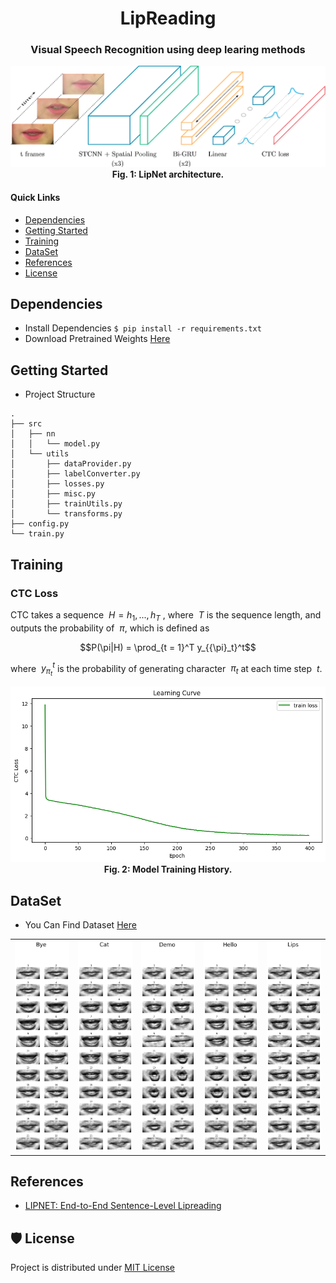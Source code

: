 <p align="center">
  <h1 align="center">LipReading</h1>
</p>
<p align="center"><h3 align="center"2>Visual Speech Recognition using deep learing methods</h3></p>

<p align="center">
  <div align="center"><img src="assets/lipnet.png"></div>
  <div align="center"><figcaption><strong>Fig. 1: LipNet architecture.</strong></figcaption></div>
</p>

#### **Quick Links**
- [Dependencies](#Dependencies)
- [Getting Started](#Getting-Started)
- [Training](#Training)
- [DataSet](#DataSet)
- [References](#References)
- [License](#License)

## Dependencies
- Install Dependencies `$ pip install -r requirements.txt`
- Download Pretrained Weights [Here](https://huggingface.co/ordaktaktak/LipReading)

## Getting Started
- Project Structure
```
.
├── src
│   ├── nn
│   │   └── model.py
│   └── utils
│       ├── dataProvider.py
│       ├── labelConverter.py
│       ├── losses.py
│       ├── misc.py
│       ├── trainUtils.py
│       └── transforms.py
├── config.py
└── train.py
```
## Training
### CTC Loss
CTC takes a sequence $\ H = h_1 , . . . , h_T$ , where $\ T$ is the sequence length, and outputs the probability of $\ \pi$, which is defined as
```math
P(\pi|H) = \prod_{t = 1}^T y_{{\pi}_t}^t
```
where $\ y_{{\pi}_t}^t$ is the probability of generating character $\ \pi_t$ at each time step $\ t$.

<p align="center">
  <div align="center"><img src="assets/learning_curve.png"></div>
  <div align="center"><figcaption><strong>Fig. 2: Model Training History.</strong></figcaption></div>
</p>

## DataSet
- You Can Find Dataset [Here](https://www.kaggle.com/datasets/allenye66/best-lip-reading-dataset)
<table>
  <tr>
      <td><img src="assets/bye.png"></img></td>
      <td><img src="assets/cat.png"></img></td>
      <td><img src="assets/demo.png"></img></td>
      <td><img src="assets/hello.png"></img></td>
      <td><img src="assets/lips.png"></img></td>
  </tr>
</table>

## References
- [LIPNET: End-to-End Sentence-Level Lipreading](https://arxiv.org/pdf/1611.01599.pdf)

## 🛡️ License <a name="license"></a>
Project is distributed under [MIT License](https://github.com/Saeed-Biabani/LipReading/blob/main/LICENSE)